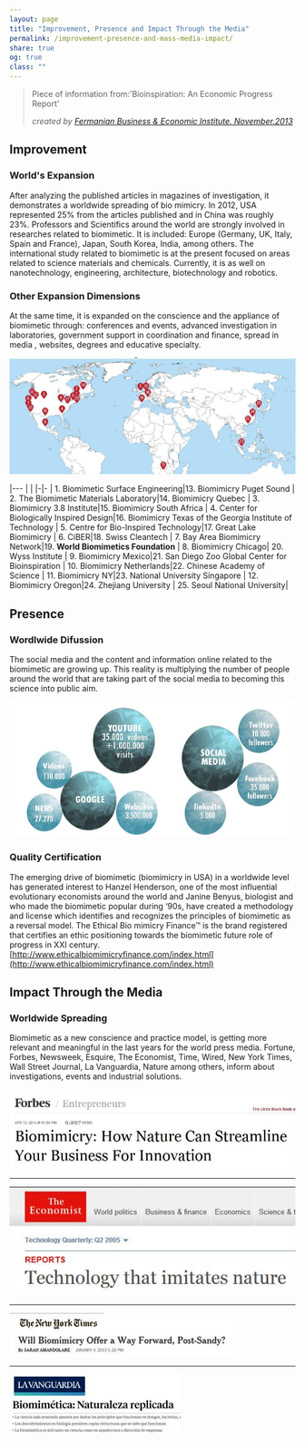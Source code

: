 ```yaml
---
layout: page
title: "Improvement, Presence and Impact Through the Media" 
permalink: /improvement-presence-and-mass-media-impact/
share: true
og: true
class: ""
---
```


<blockquote>
	<p>Piece of information from:'Bioinspiration: An Economic Progress Report'</p>
	<footer><cite>created by <a href="http://www.pointloma.edu/sites/default/files/filemanager/Fermanian_Business__Economic_Institute/Economic_Reports/BioReport13.FINAL.sm.pdf" download="'Bioinspiration: An Economic Progress Report'" title="Bioinspiration: An Economic Progress Report">Fermanian Business & Economic Institute. November.2013</a></cite></footer>
</blockquote>



Improvement
-----

### World's Expansion

After analyzing the published articles in magazines of investigation, it demonstrates a worldwide spreading of bio mimicry. In 2012, USA represented 25% from the articles published and in China was roughly 23%.
Professors and Scientifics around the world are strongly involved in researches related to biomimetic. It is included: Europe (Germany, UK, Italy, Spain and France), Japan, South Korea, India, among others. The international study related to biomimetic is at the present focused on areas related to science materials and  chemicals.  Currently, it is as well on nanotechnology, engineering, architecture, biotechnology and robotics.

### Other Expansion Dimensions

At the same time, it is expanded on the conscience and the appliance of biomimetic through: conferences and events,  advanced investigation in laboratories, government support in coordination and finance, spread in media , websites, degrees and  educative specialty.

![Biomimetics Around the World](/assets/img/biomimetics-around-the-world-wbcha.jpg)

|---
| |
|-|-
| 1. Biomimetic Surface Engineering|13. Biomimicry Puget Sound
| 2. The Biomimetic Materials Laboratory|14. Biomimicry Quebec
| 3. Biomimicry 3.8 Institute|15. Biomimicry South Africa
| 4. Center for Biologically Inspired Design|16. Biomimicry Texas of the Georgia Institute of Technology
| 5. Centre for Bio-Inspired Technology|17. Great Lake Biomimicry
| 6. CiBER|18. Swiss Cleantech
| 7. Bay Area Biomimicry Network|19. **World Biomimetics Foundation**
| 8. Biomimicry Chicago| 20. Wyss Institute
| 9. Biomimicry Mexico|21. San Diego Zoo Global Center for Bioinspiration
| 10. Biomimicry Netherlands|22. Chinese Academy of Science
| 11. Biomimicry NY|23. National University Singapore
| 12. Biomimicry Oregon|24. Zhejiang University
| 25. Seoul National University|

Presence
------

### Wordlwide Difussion

The social media and the content and information online  related to the biomimetic are growing up. This reality is multiplying the number of people around the world that are taking part of the social media to  becoming this science into public  aim.

![Presence: Wordliew diffusion'](/assets/img/presence-worldview-diffusion-wbcha.jpg.jpg)

### Quality Certification

The emerging drive of biomimetic (biomimicry in USA) in a worldwide level has generated interest to Hanzel  Henderson, one of the most influential  evolutionary economists around the world and Janine Benyus, biologist  and who made  the biomimetic popular  during ‘90s, have created a methodology and license which identifies and recognizes the principles of biomimetic as a reversal model.  The Ethical Bio mimicry Finance™ is the brand registered that certifies an ethic positioning  towards the biomimetic future role  of progress in XXI century. [http://www.ethicalbiomimicryfinance.com/index.html](http://www.ethicalbiomimicryfinance.com/index.html)

Impact Through the Media
-----

### Worldwide Spreading

Biomimetic as a new conscience and practice model, is getting more relevant and meaningful in the last years for the  world press media. Fortune, Forbes, Newsweek, Esquire, The Economist, Time, Wired, New York Times, Wall Street Journal, La Vanguardia, Nature  among others, inform about investigations, events and industrial solutions.

[![Forbes: 'Biomimicry: How Nature Can Streamline Your Business For Innovation'](/assets/img/forbes-wbcha.jpg)](http://www.forbes.com/sites/rebeccabagley/2014/04/15/biomimicry-how-nature-can-streamline-your-business-for-innovation/#23712a5516d1)

---

[![The Economist: 'Technology that imitates nature'](/assets/img/the-economist-wbcha.jpg)](http://www.economist.com/node/4031083)

---

[![The New York Times: 'Will Biomimicry Offer a Way Forward, Post-Sandy?'](/assets/img/the-new-york-times-wbcha.jpg)](http://green.blogs.nytimes.com/2013/01/04/will-biomimicry-offer-a-way-forward-post-sandy/)

---

[![Forbes: 'Biomimética: Naturaleza replicada'](/assets/img/la-vanguardia-wbcha.jpg)](http://www.lavanguardia.com/pr/ciencia/20150413/54429576713/biomimetica-naturaleza-replicada.html)

